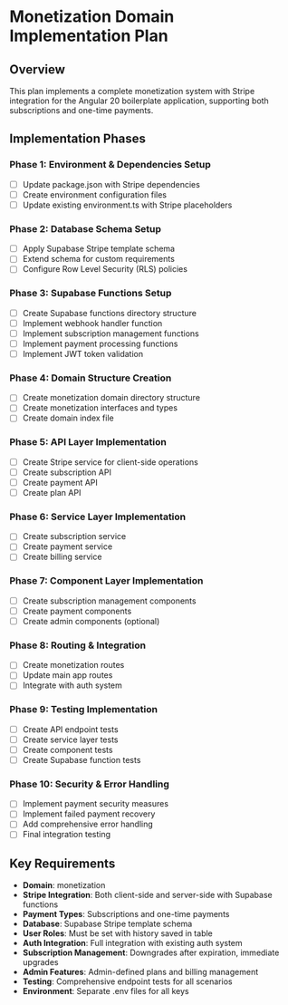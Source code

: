 # Monetization Domain Implementation Plan

## Overview

This plan implements a complete monetization system with Stripe integration for the Angular 20 boilerplate application, supporting both subscriptions and one-time payments.

## Implementation Phases

### Phase 1: Environment & Dependencies Setup
- [ ] Update package.json with Stripe dependencies
- [ ] Create environment configuration files
- [ ] Update existing environment.ts with Stripe placeholders

### Phase 2: Database Schema Setup
- [ ] Apply Supabase Stripe template schema
- [ ] Extend schema for custom requirements
- [ ] Configure Row Level Security (RLS) policies

### Phase 3: Supabase Functions Setup
- [ ] Create Supabase functions directory structure
- [ ] Implement webhook handler function
- [ ] Implement subscription management functions
- [ ] Implement payment processing functions
- [ ] Implement JWT token validation

### Phase 4: Domain Structure Creation
- [ ] Create monetization domain directory structure
- [ ] Create monetization interfaces and types
- [ ] Create domain index file

### Phase 5: API Layer Implementation
- [ ] Create Stripe service for client-side operations
- [ ] Create subscription API
- [ ] Create payment API
- [ ] Create plan API

### Phase 6: Service Layer Implementation
- [ ] Create subscription service
- [ ] Create payment service
- [ ] Create billing service

### Phase 7: Component Layer Implementation
- [ ] Create subscription management components
- [ ] Create payment components
- [ ] Create admin components (optional)

### Phase 8: Routing & Integration
- [ ] Create monetization routes
- [ ] Update main app routes
- [ ] Integrate with auth system

### Phase 9: Testing Implementation
- [ ] Create API endpoint tests
- [ ] Create service layer tests
- [ ] Create component tests
- [ ] Create Supabase function tests

### Phase 10: Security & Error Handling
- [ ] Implement payment security measures
- [ ] Implement failed payment recovery
- [ ] Add comprehensive error handling
- [ ] Final integration testing

## Key Requirements

- **Domain**: monetization
- **Stripe Integration**: Both client-side and server-side with Supabase functions
- **Payment Types**: Subscriptions and one-time payments
- **Database**: Supabase Stripe template schema
- **User Roles**: Must be set with history saved in table
- **Auth Integration**: Full integration with existing auth system
- **Subscription Management**: Downgrades after expiration, immediate upgrades
- **Admin Features**: Admin-defined plans and billing management
- **Testing**: Comprehensive endpoint tests for all scenarios
- **Environment**: Separate .env files for all keys